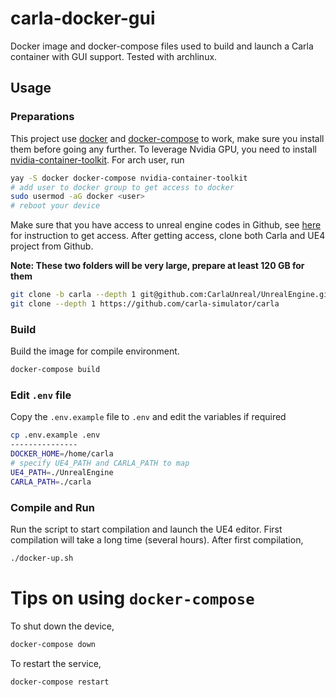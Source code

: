 # carla-docker-gui

Docker image and docker-compose files used to build and launch a Carla container with GUI support. Tested with archlinux.

## Usage

### Preparations

This project use [docker](https://www.docker.com/) and [docker-compose](https://docs.docker.com/compose/) to work, make sure you install them before going any further. To leverage Nvidia GPU, you need to install [nvidia-container-toolkit](https://github.com/NVIDIA/nvidia-container-toolkit). For arch user, run

```bash
yay -S docker docker-compose nvidia-container-toolkit
# add user to docker group to get access to docker
sudo usermod -aG docker <user>
# reboot your device
```



Make sure that you have access to unreal engine codes in Github, see
[here](https://www.unrealengine.com/en-US/ue4-on-github) for instruction to get access. After getting access, clone both Carla and UE4 project from Github.

**Note: These two folders will be very large, prepare at least 120 GB for them**

```bash
git clone -b carla --depth 1 git@github.com:CarlaUnreal/UnrealEngine.git
git clone --depth 1 https://github.com/carla-simulator/carla
```

### Build

Build the image for compile environment.

```bash
docker-compose build
```

### Edit `.env` file

Copy the `.env.example` file to `.env` and edit the variables if required

```bash
cp .env.example .env
---------------
DOCKER_HOME=/home/carla
# specify UE4_PATH and CARLA_PATH to map
UE4_PATH=./UnrealEngine
CARLA_PATH=./carla
```

### Compile and Run

Run the script to start compilation and launch the UE4 editor. First compilation will take a long time (several hours). After first compilation,

```bash
./docker-up.sh
```



# Tips on using `docker-compose`

To shut down the device, 

```bash
docker-compose down
```

To restart the service, 

```bash
docker-compose restart
```


